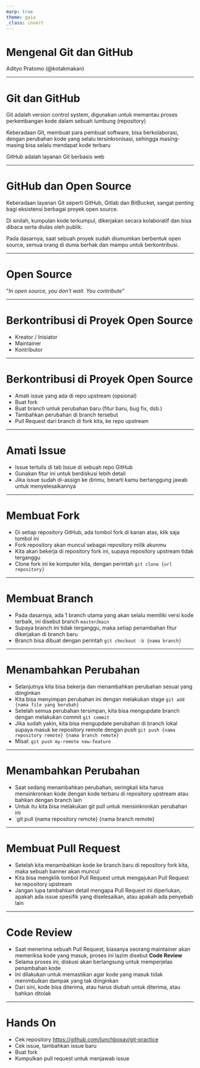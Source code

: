 ```yaml
---
marp: true
theme: gaia
_class: invert
---
```


# Mengenal Git dan GitHub
Adityo Pratomo (@kotakmakan)

---

# Git dan GitHub

Git adalah version control system, digunakan untuk memantau proses perkembangan kode dalam sebuah lumbung (repository)

Keberadaan Git, membuat para pembuat software, bisa berkolaborasi, dengan perubahan kode yang selalu tersinkronisasi, sehingga masing-masing bisa selalu mendapat kode terbaru

GitHub adalah layanan Git berbasis web

---

# GitHub dan Open Source

Keberadaan layanan Git seperti GitHub, Gitlab dan BitBucket, sangat penting bagi eksistensi berbagai proyek open source.

Di sinilah, kumpulan kode terkumpul, dikerjakan secara kolaboratif dan bisa dibaca serta diulas oleh publik. 

Pada dasarnya, saat sebuah proyek sudah diumumkan berbentuk open source, semua orang di dunia berhak dan mampu untuk berkontribusi.

---

# Open Source

"*In open source, you don't wait. You contribute*"

---

# Berkontribusi di Proyek Open Source

- Kreator / Inisiator
- Maintainer
- Kontributor

---

# Berkontribusi di Proyek Open Source

- Amati issue yang ada di repo upstream (opsional)
- Buat fork
- Buat branch untuk perubahan baru (fitur baru, bug fix, dsb.)
- Tambahkan perubahan di branch tersebut
- Pull Request dari branch di fork kita, ke repo upstream

---

# Amati Issue

- Issue tertulis di tab Issue di sebuah repo GitHub
- Gunakan fitur ini untuk berdiskusi lebih detail
- Jika issue sudah di-assign ke dirimu, berarti kamu bertanggung jawab untuk menyelesaikannya

---

# Membuat Fork

- Di setiap repository GitHub, ada tombol fork di kanan atas, klik saja tombol ini
- Fork repository akan muncul sebagai repository milik akunmu
- Kita akan bekerja di repository fork ini, supaya repository upstream tidak terganggu
- Clone fork ini ke komputer kita, dengan perintah `git clone {url repository}`

---

# Membuat Branch

- Pada dasarnya, ada 1 branch utama yang akan selalu memiliki versi kode terbaik, ini disebut branch `master`/`main`
- Supaya branch ini tidak terganggu, maka setiap penambahan fitur dikerjakan di branch baru
- Branch bisa dibuat dengan perintah `git checkout -b {nama branch}`

---

# Menambahkan Perubahan

- Selanjutnya kita bisa bekerja dan menambahkan perubahan sesuai yang diinginkan
- Kita bisa menyimpan perubahan ini dengan melakukan stage `git add {nama file yang berubah}`
- Setelah semua perubahan tersimpan, kita bisa mengupdate branch dengan melakukan commit `git commit`
- Jika sudah yakin, kita bisa mengupdate perubahan di branch lokal supaya masuk ke repository remote dengan push `git push {nama repository remote} {nama branch remote}`
- Misal: `git push my-remote new-feature`

---

# Menambahkan Perubahan

- Saat sedang menambahkan perubahan, seringkali kita harus mensinkronkan kode dengan kode terbaru di repository upstream atau bahkan dengan branch lain
- Untuk itu kita bisa melakukan git pull untuk mensinkronkan perubahan ini
- `git pull {nama repository remote} {nama branch remote}

---

# Membuat Pull Request

- Setelah kita menambahkan kode ke branch baru di repository fork kita, maka sebuah banner akan muncul
- Kita bisa mengklik tombol Pull Request untuk mengajukan Pull Request ke repository upstream
- Jangan lupa tambahkan detail mengapa Pull Request ini diperlukan, apakah ada issue spesifik yang diselesaikan, atau apakah ada penyebab lain

---

# Code Review

- Saat menerima sebuah Pull Request, biasanya seorang maintainer akan memeriksa kode yang masuk, proses ini lazim disebut __Code Review__
- Selama proses ini, diskusi akan berlangsung untuk memperjelas penambahan kode
- Ini dilakukan untuk memastikan agar kode yang masuk tidak menimbulkan dampak yang tak diinginkan
- Dari sini, kode bisa diterima, atau harus diubah untuk diterima, atau bahkan ditolak

---

# Hands On

- Cek repository https://github.com/lunchboxav/git-practice
- Cek issue, tambahkan issue baru
- Buat fork
- Kumpulkan pull request untuk menjawab issue

